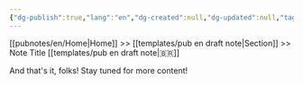 ```yaml
---
{"dg-publish":true,"lang":"en","dg-created":null,"dg-updated":null,"tags":null,"permalink":"/templates/pub-en-draft-note/","dgPassFrontmatter":true}
---
```


[[pubnotes/en/Home\|Home]] >> [[templates/pub en draft note\|Section]] >> Note Title [[templates/pub en draft note\|🇧🇷]]

And that's it, folks! Stay tuned for more content!